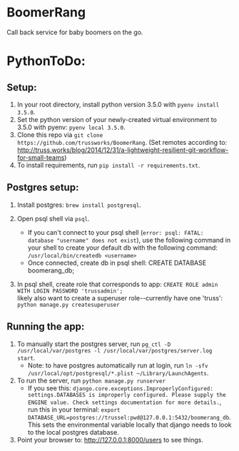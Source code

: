 # BoomerRang
Call back service for baby boomers on the go.

# PythonToDo:

## Setup:
 1. In your root directory, install python version 3.5.0 with `pyenv install 3.5.0`.
 2. Set the python version of your newly-created virtual environment to 3.5.0 with pyenv: `pyenv local 3.5.0`.
 3. Clone this repo via `git clone https://github.com/trussworks/BoomerRang`. (Set remotes according to: http://truss.works/blog/2014/12/31/a-lightweight-resilient-git-workflow-for-small-teams)
 4. To install requirements, run `pip install -r requirements.txt`.

## Postgres setup:

1. Install postgres: `brew install postgresql`.
2. Open psql shell via `psql`.
	* If you can't connect to your psql shell (`error: psql: FATAL:  database "username" does not exist`), use the following command in your shell to create your default db with the following command: `/usr/local/bin/createdb <username>`
	* 	Once connected, create db in psql shell: CREATE DATABASE boomerang_db;

3. In psql shell, create role that corresponds to app:
 `CREATE ROLE admin WITH LOGIN PASSWORD 'trussadmin';`  
 likely also want to create a superuser role--currently have one 'truss':
 `python manage.py createsuperuser`


## Running the app:

1. To manually start the postgres server, run `pg_ctl -D /usr/local/var/postgres -l /usr/local/var/postgres/server.log start`.
	* Note: to have postgres automatically run at login, run `ln -sfv /usr/local/opt/postgresql/*.plist ~/Library/LaunchAgents`.
2. To run the server, run `python manage.py runserver`
	* If you see this: `django.core.exceptions.ImproperlyConfigured: settings.DATABASES is improperly configured. Please supply the ENGINE value. Check settings documentation for more details.`, run this in your terminal: `export DATABASE_URL=postgres://trussel:pwd@127.0.0.1:5432/boomerang_db`. This sets the environmental variable locally that django needs to look to the local postgres database.
3. Point your browser to: http://127.0.0.1:8000/users to see things.
